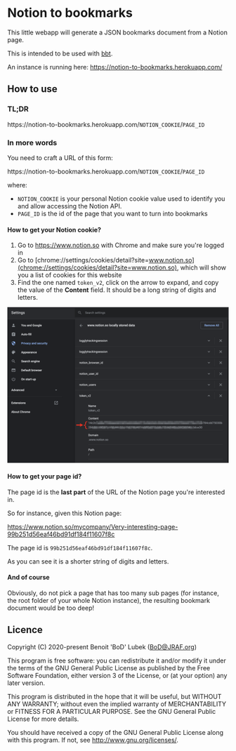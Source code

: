 # Notion to bookmarks

This little webapp will generate a JSON bookmarks document from a Notion page.

This is intended to be used with [bbt](https://github.com/BoD/bbt).

An instance is running here: https://notion-to-bookmarks.herokuapp.com/

## How to use

### TL;DR
https://<span></span>notion-to-bookmarks.herokuapp.com/`NOTION_COOKIE`/`PAGE_ID`

### In more words

You need to craft a URL of this form:

https://<span></span>notion-to-bookmarks.herokuapp.com/`NOTION_COOKIE`/`PAGE_ID`

where:

- `NOTION_COOKIE` is your personal Notion cookie value used to
identify you and allow accessing the Notion API.
- `PAGE_ID` is the id of the page that you want to turn into bookmarks

#### How to get your Notion cookie?
1. Go to https://www.notion.so with Chrome and make sure you're logged in
1. Go to [chrome://settings/cookies/detail?site=www.notion.so](chrome://settings/cookies/detail?site=www.notion.so), 
which will show you a list of cookies for this website
1. Find the one named `token_v2`, click on the arrow to expand, and copy the
value of the **Content** field.  It should be a long string of digits and letters.

![assets/chrome_settings.png](https://github.com/BoD/notion-to-bookmarks/blob/master/assets/chrome_settings.png?raw=true)

#### How to get your page id?
The page id is the **last part** of the URL of the Notion page you're interested in.

So for instance, given this Notion page:

https://www.notion.so/mycompany/Very-interesting-page-99b251d56eaf46bd91df184f11607f8c

The page id is `99b251d56eaf46bd91df184f11607f8c`.

As you can see it is a shorter string of digits and letters.

#### And of course
Obviously, do not pick a page that has too many sub pages (for instance, 
the root folder of your whole Notion instance), the resulting bookmark
document would be too deep!

## Licence

Copyright (C) 2020-present Benoit 'BoD' Lubek (BoD@JRAF.org)

This program is free software: you can redistribute it and/or modify it under the terms of the GNU General Public License as published by the Free Software Foundation, either version 3 of the License, or (at your option) any later version.

This program is distributed in the hope that it will be useful, but WITHOUT ANY WARRANTY; without even the implied warranty of MERCHANTABILITY or FITNESS FOR A PARTICULAR PURPOSE. See the GNU General Public License for more details.

You should have received a copy of the GNU General Public License along with this program. If not, see http://www.gnu.org/licenses/.
